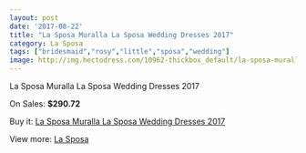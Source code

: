 ```yaml
---
layout: post
date: '2017-08-22'
title: "La Sposa Muralla La Sposa Wedding Dresses 2017"
category: La Sposa
tags: ["bridesmaid","rosy","little","sposa","wedding"]
image: http://img.hectodress.com/10962-thickbox_default/la-sposa-muralla-la-sposa-wedding-dresses-2013.jpg
---
```

La Sposa Muralla La Sposa Wedding Dresses 2017

On Sales: **$290.72**
<a href="https://www.hectodress.com/la-sposa/5389-la-sposa-muralla-la-sposa-wedding-dresses-2013.html"><amp-img layout="responsive" width="600" height="600" src="//img.hectodress.com/10962-thickbox_default/la-sposa-muralla-la-sposa-wedding-dresses-2013.jpg" alt="La Sposa Muralla La Sposa Wedding Dresses 2017 0" /></a>
<a href="https://www.hectodress.com/la-sposa/5389-la-sposa-muralla-la-sposa-wedding-dresses-2013.html"><amp-img layout="responsive" width="600" height="600" src="//img.hectodress.com/10964-thickbox_default/la-sposa-muralla-la-sposa-wedding-dresses-2013.jpg" alt="La Sposa Muralla La Sposa Wedding Dresses 2017 1" /></a>
<a href="https://www.hectodress.com/la-sposa/5389-la-sposa-muralla-la-sposa-wedding-dresses-2013.html"><amp-img layout="responsive" width="600" height="600" src="//img.hectodress.com/10963-thickbox_default/la-sposa-muralla-la-sposa-wedding-dresses-2013.jpg" alt="La Sposa Muralla La Sposa Wedding Dresses 2017 2" /></a>

Buy it: [La Sposa Muralla La Sposa Wedding Dresses 2017](https://www.hectodress.com/la-sposa/5389-la-sposa-muralla-la-sposa-wedding-dresses-2013.html "La Sposa Muralla La Sposa Wedding Dresses 2017")

View more: [La Sposa](https://www.hectodress.com/90-la-sposa "La Sposa")
